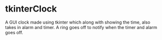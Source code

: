 # tkinterClock
 A GUI clock made using tkinter which along with showing the time, also takes in alarm and timer. A ring goes off to notify when the timer and alarm goes off. 
